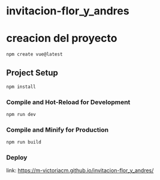 # invitacion-flor_y_andres
# creacion del proyecto 
```sh
npm create vue@latest
```
## Project Setup

```sh
npm install
```

### Compile and Hot-Reload for Development

```sh
npm run dev
```

### Compile and Minify for Production

```sh
npm run build
```
 
 ### Deploy
link: https://m-victoriacm.github.io/invitacion-flor_y_andres/